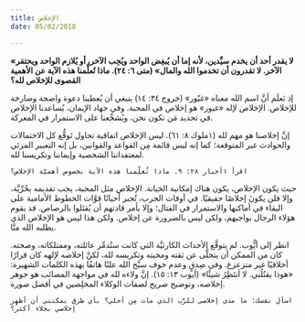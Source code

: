 ```yaml
---
title: الإخلاص
date: 05/02/2018

---
```


**«لا يقدر أحد أن يخدم سيِّدين، لأنه إما أن يُبغِض الواحد ويُحِب الآخر، أو يُلازم الواحد ويحتقر الآخر. لا تقدرون أن تخدموا الله والمال» (متى ٦: ٢٤). ماذا تُعلِّمنا هذه الآية عن الأهمية القصوى للإخلاص لله؟**

إذ نَعلَم أنَّ اسم الله معناه «غيّور» (خروج ٣٤: ١٤) ينبغي أن يُعطينا دعوة واضحة وصارخة للإخلاص. الإخلاص لإله «غيور» هو إخلاص في المحبة. وفي جهاد الإيمان، يُساعدنا الإخلاص في تحديد مَن نكون نحن، ويُشجِّعنا على الاستمرار في المعركة.

إنَّ إخلاصنا هو مهم لله (١ملوك ٨: ٦١). ليس الإخلاص اتفاقية تحاول تَوقُّع كل الاحتمالات والحوادث غير المتوقعة؛ كما إنه ليس قائمة مِن القواعد والقوانين، بل إنه التعبير المرئي لمعتقداتنا الشخصية وإيماننا وتكريسنا لله.

`اقرأ ١أخبار ٢٨: ٩. ماذا تُعلِّمنا هذه الآية بخصوص أهميَّة الإخلاص؟`

حيث يكون الإخلاص، يكون هناك إمكانية الخيانة. الإخلاص مثل المحبة، يجب تقديمه بحُرِّيَّة، وإلا فلن يكونَ إخلاصًا حقيقيًا. في أوقات الحرب، تُجبر أحيانًا قوَّات الخطوط الأمامية على البقاء في أماكنها والاستمرار في القتال؛ وإلا يأمر قادتهم أن يُقتَلوا بالرصاص. قد يقوم هؤلاء الرجال بواجبهم، ولكن ليس بالضرورة عن إخلاص. ولكن هذا ليس هو الإخلاص الذي يطلبه الله منَّا.

انظر إلى أيُّوب. لم يتوقَّع الأحداث الكارثيَّة التي كانت ستُدمِّر عائلته، وممتلكاته، وصحته. كان من الممكن أن يتخلَّى عن ثقته ومحبته وتكريسه لله، لكنَّ إخلاصه لإلهه كان قرارًا أخلاقيًا غير متزعزع. وفي صِدقٍ وعدم خوف سبَّح الله علنًا هاتفًا بهذه الكلمات الشهيرة: «هوذا يقتُلُني. لا أنتَظِرُ شيئًا» (أيوب ١٣: ١٥). إنَّ ولاءه لله في مواجهة المصائب هو جوهر إخلاصه، وتوضيح صريح لصفات الوكلاء المخلِصين في أفضل صورة.

`اسأل نفسك: ما مدى إخلاصي للرَّب الذي مات مِن أجلي؟ بأي طرق يمكنني أن أظهِر إخلاصي بجلاء أكثر؟`